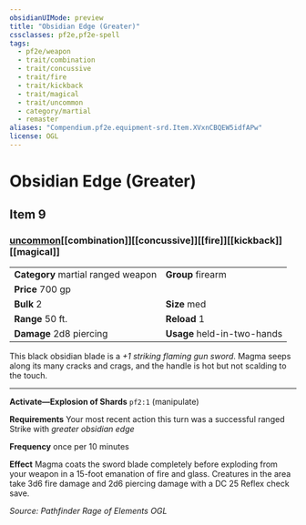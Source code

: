 ```yaml
---
obsidianUIMode: preview
title: "Obsidian Edge (Greater)"
cssclasses: pf2e,pf2e-spell
tags:
  - pf2e/weapon
  - trait/combination
  - trait/concussive
  - trait/fire
  - trait/kickback
  - trait/magical
  - trait/uncommon
  - category/martial
  - remaster
aliases: "Compendium.pf2e.equipment-srd.Item.XVxnCBQEW5idfAPw"
license: OGL
---
```

# Obsidian Edge (Greater)
## Item 9
### [uncommon](uncommon "Uncommon Rarity Trait")[[combination]][[concussive]][[fire]][[kickback]][[magical]]

|  |  |
| -- | -- |
| **Category** martial ranged weapon | **Group** firearm |
| **Price** 700 gp |  |
| **Bulk** 2 | **Size** med |
|**Range** 50 ft.| **Reload** 1|
| **Damage** 2d8 piercing  | **Usage** held-in-two-hands |



This black obsidian blade is a _+1 striking flaming gun sword_. Magma seeps along its many cracks and crags, and the handle is hot but not scalding to the touch.

* * *

**Activate—Explosion of Shards** `pf2:1` (manipulate)

**Requirements** Your most recent action this turn was a successful ranged Strike with _greater obsidian edge_

**Frequency** once per 10 minutes

**Effect** Magma coats the sword blade completely before exploding from your weapon in a 15-foot emanation of fire and glass. Creatures in the area take 3d6 fire damage and 2d6 piercing damage with a DC 25 Reflex check save.

*Source: Pathfinder Rage of Elements*
*OGL*